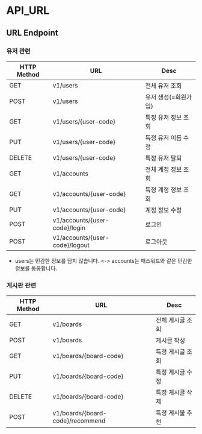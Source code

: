 # API_URL

## URL Endpoint

### 유저 관련

| HTTP Method | URL                            | Desc                 |
|-------------|--------------------------------|----------------------|
| GET         | v1/users                       | 전체 유저 조회        | 
| POST        | v1/users                       | 유저 생성(=회원가입)  |
| GET         | v1/users/{user-code}           | 특정 유저 정보 조회   | 
| PUT         | v1/users/{user-code}           | 특정 유저 이름 수정   | 
| DELETE      | v1/users/{user-code}           | 특정 유저 탈퇴        | 
| GET         | v1/accounts                    | 전체 계정 정보 조회   | 
| GET         | v1/accounts/{user-code}        | 특정 계정 정보 조회   | 
| PUT         | v1/accounts/{user-code}        | 계정 정보 수정        |
| POST        | v1/accounts/{user-code}/login  | 로그인               |
| POST        | v1/accounts/{user-code}/logout | 로그아웃             |

- users는 민감한 정보를 담지 않습니다. <-> accounts는 패스워드와 같은 민감한 정보를 동봉합니다.

### 게시판 관련
| HTTP Method | URL                               | Desc               |
|-------------|-----------------------------------|--------------------|
| GET         | v1/boards                         | 전체 게시글 조회    |
| POST        | v1/boards                         | 게시글 작성         |
| GET         | v1/boards/{board-code}            | 특정 게시글 조회    | 
| PUT         | v1/boards/{board-code}            | 특정 게시글 수정    |
| DELETE      | v1/boards/{board-code}            | 특정 게시글 삭제    |
| POST        | v1/boards/{board-code}/recommend  | 특정 게시물 추천    |
